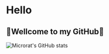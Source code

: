 
# Hello
## :star2:Wellcome to my GitHub:star2:
![Microrat's GitHub stats](https://github-readme-stats.vercel.app/api?username=microrat&theme=dracula&show_icons=true&text_color=#000000)



<!--
**microrat/microrat** is a ✨ _special_ ✨ repository because its `README.md` (this file) appears on your GitHub profile.

Here are some ideas to get you started:

- 🔭 I’m currently working on ...
- 🌱 I’m currently learning ...
- 👯 I’m looking to collaborate on ...
- 🤔 I’m looking for help with ...
- 💬 Ask me about ...
- 📫 How to reach me: ...
- 😄 Pronouns: ...
- ⚡ Fun fact: ...
-->
